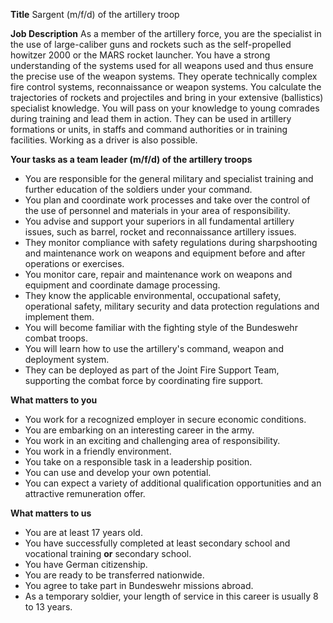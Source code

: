 
**Title**
Sargent (m/f/d) of the artillery troop

**Job Description**
As a member of the artillery force, you are the specialist in the use of large-caliber guns and rockets such as the self-propelled howitzer 2000 or the MARS rocket launcher. You have a strong understanding of the systems used for all weapons used and thus ensure the precise use of the weapon systems. They operate technically complex fire control systems, reconnaissance or weapon systems. You calculate the trajectories of rockets and projectiles and bring in your extensive (ballistics) specialist knowledge. You will pass on your knowledge to young comrades during training and lead them in action. They can be used in artillery formations or units, in staffs and command authorities or in training facilities. Working as a driver is also possible.

**Your tasks as a team leader (m/f/d) of the artillery troops**

-   You are responsible for the general military and specialist training and further education of the soldiers under your command.
-   You plan and coordinate work processes and take over the control of the use of personnel and materials in your area of ​​responsibility.
-   You advise and support your superiors in all fundamental artillery issues, such as barrel, rocket and reconnaissance artillery issues.
-   They monitor compliance with safety regulations during sharpshooting and maintenance work on weapons and equipment before and after operations or exercises.
-   You monitor care, repair and maintenance work on weapons and equipment and coordinate damage processing.
-   They know the applicable environmental, occupational safety, operational safety, military security and data protection regulations and implement them.
-   You will become familiar with the fighting style of the Bundeswehr combat troops.
-   You will learn how to use the artillery's command, weapon and deployment system.
-   They can be deployed as part of the Joint Fire Support Team, supporting the combat force by coordinating fire support.

**What matters to you**

-   You work for a recognized employer in secure economic conditions.
-   You are embarking on an interesting career in the army.
-   You work in an exciting and challenging area of ​​responsibility.
-   You work in a friendly environment.
-   You take on a responsible task in a leadership position.
-   You can use and develop your own potential.
-   You can expect a variety of additional qualification opportunities and an attractive remuneration offer.

**What matters to us**

-   You are at least 17 years old.
-   You have successfully completed at least secondary school and vocational training **or** secondary school.
-   You have German citizenship.
-   You are ready to be transferred nationwide.
-   You agree to take part in Bundeswehr missions abroad.
-   As a temporary soldier, your length of service in this career is usually 8 to 13 years.